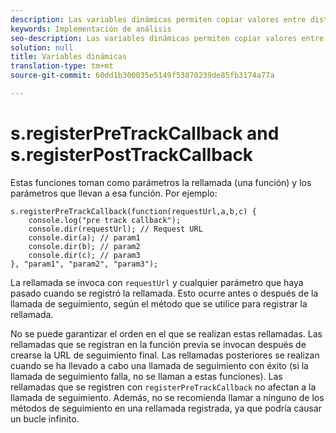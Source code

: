 ```yaml
---
description: Las variables dinámicas permiten copiar valores entre distintas variables sin necesidad de escribir varias veces los valores completos en las solicitudes de imagen del sitio.
keywords: Implementación de análisis
seo-description: Las variables dinámicas permiten copiar valores entre distintas variables sin necesidad de escribir varias veces los valores completos en las solicitudes de imagen del sitio.
solution: null
title: Variables dinámicas
translation-type: tm+mt
source-git-commit: 60dd1b300035e5149f53870239de85fb3174a77a

---
```



# s.registerPreTrackCallback and s.registerPostTrackCallback

Estas funciones toman como parámetros la rellamada (una función) y los parámetros que llevan a esa función. Por ejemplo:

```
s.registerPreTrackCallback(function(requestUrl,a,b,c) { 
    console.log("pre track callback"); 
    console.dir(requestUrl); // Request URL 
    console.dir(a); // param1 
    console.dir(b); // param2 
    console.dir(c); // param3 
}, "param1", "param2", "param3");
```

La rellamada se invoca con `requestUrl` y cualquier parámetro que haya pasado cuando se registró la rellamada. Esto ocurre antes o después de la llamada de seguimiento, según el método que se utilice para registrar la rellamada.

No se puede garantizar el orden en el que se realizan estas rellamadas. Las rellamadas que se registran en la función previa se invocan después de crearse la URL de seguimiento final. Las rellamadas posteriores se realizan cuando se ha llevado a cabo una llamada de seguimiento con éxito (si la llamada de seguimiento falla, no se llaman a estas funciones). Las rellamadas que se registren con `registerPreTrackCallback` no afectan a la llamada de seguimiento. Además, no se recomienda llamar a ninguno de los métodos de seguimiento en una rellamada registrada, ya que podría causar un bucle infinito.
